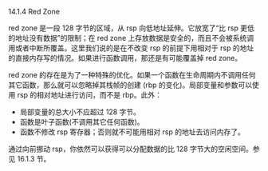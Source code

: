14.1.4 Red Zone

red zone 是一段 128 字节的区域，从 rsp 向低地址延伸。它放宽了“比 rsp 更低的地址没有数据”的限制；在 red zone 上存放数据是安全的，而且不会被系统调用或者中断所覆盖。这里我们说的是在不改变 rsp 的前提下用相对于 rsp 的地址的直接内存写的情况。如果进行函数调用，那还是有可能覆盖掉 red zone。

red zone 的存在是为了一种特殊的优化。如果一个函数在生命周期内不调用任何其它函数，那么就可以忽略掉其栈帧的创建 \(rbp 的变化\)。局部变量和参数可以使用 rsp 的相对地址进行访问，而不是 rbp。此外：

* 局部变量的总大小不应超过 128 字节。
* 函数是叶子函数\(不调用其它任何函数\)。
* 函数不修改 rsp 寄存器；否则就不可能用相对 rsp 的地址去访问内存了。

通过向前挪动 rsp，你依然可以获得可以分配数据的比 128 字节大的空闲空间。参见 16.1.3 节。

